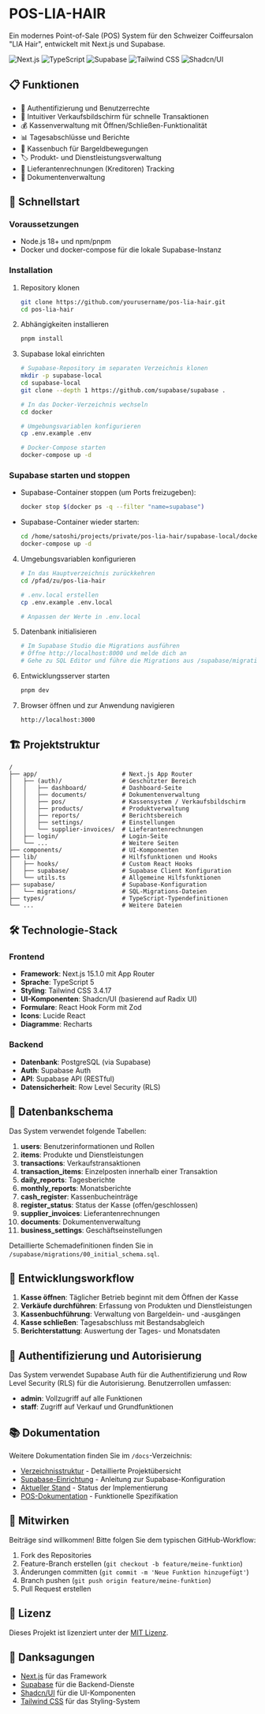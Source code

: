 # POS-LIA-HAIR

Ein modernes Point-of-Sale (POS) System für den Schweizer Coiffeursalon "LIA Hair", entwickelt mit Next.js und Supabase.

![Next.js](https://img.shields.io/badge/Next.js-15.1.0-black)
![TypeScript](https://img.shields.io/badge/TypeScript-5-blue)
![Supabase](https://img.shields.io/badge/Supabase-latest-3ECF8E)
![Tailwind CSS](https://img.shields.io/badge/Tailwind-3.4.17-38B2AC)
![Shadcn/UI](https://img.shields.io/badge/Shadcn/UI-latest-000000)

## 📋 Funktionen

- 👤 Authentifizierung und Benutzerrechte
- 🧠 Intuitiver Verkaufsbildschirm für schnelle Transaktionen
- 💰 Kassenverwaltung mit Öffnen/Schließen-Funktionalität
- 📊 Tagesabschlüsse und Berichte
- 📝 Kassenbuch für Bargeldbewegungen
- 🏷️ Produkt- und Dienstleistungsverwaltung
- 📑 Lieferantenrechnungen (Kreditoren) Tracking
- 📄 Dokumentenverwaltung

## 🚀 Schnellstart

### Voraussetzungen

- Node.js 18+ und npm/pnpm
- Docker und docker-compose für die lokale Supabase-Instanz

### Installation

1. Repository klonen
   ```bash
   git clone https://github.com/yourusername/pos-lia-hair.git
   cd pos-lia-hair
   ```

2. Abhängigkeiten installieren
   ```bash
   pnpm install
   ```

3. Supabase lokal einrichten
   ```bash
   # Supabase-Repository im separaten Verzeichnis klonen
   mkdir -p supabase-local
   cd supabase-local
   git clone --depth 1 https://github.com/supabase/supabase .
   
   # In das Docker-Verzeichnis wechseln
   cd docker
   
   # Umgebungsvariablen konfigurieren
   cp .env.example .env
   
   # Docker-Compose starten
   docker-compose up -d
   ```

### Supabase starten und stoppen

- Supabase-Container stoppen (um Ports freizugeben):
  ```bash
  docker stop $(docker ps -q --filter "name=supabase")
  ```

- Supabase-Container wieder starten:
  ```bash
  cd /home/satoshi/projects/private/pos-lia-hair/supabase-local/docker
  docker-compose up -d
  ```

4. Umgebungsvariablen konfigurieren
   ```bash
   # In das Hauptverzeichnis zurückkehren
   cd /pfad/zu/pos-lia-hair
   
   # .env.local erstellen
   cp .env.example .env.local
   
   # Anpassen der Werte in .env.local
   ```

5. Datenbank initialisieren
   ```bash
   # Im Supabase Studio die Migrations ausführen
   # Öffne http://localhost:8000 und melde dich an
   # Gehe zu SQL Editor und führe die Migrations aus /supabase/migrations/ aus
   ```

6. Entwicklungsserver starten
   ```bash
   pnpm dev
   ```

7. Browser öffnen und zur Anwendung navigieren
   ```
   http://localhost:3000
   ```

## 🏗️ Projektstruktur

```
/
├── app/                        # Next.js App Router
│   ├── (auth)/                 # Geschützter Bereich
│   │   ├── dashboard/          # Dashboard-Seite
│   │   ├── documents/          # Dokumentenverwaltung
│   │   ├── pos/                # Kassensystem / Verkaufsbildschirm
│   │   ├── products/           # Produktverwaltung
│   │   ├── reports/            # Berichtsbereich
│   │   ├── settings/           # Einstellungen
│   │   └── supplier-invoices/  # Lieferantenrechnungen
│   ├── login/                  # Login-Seite
│   └── ...                     # Weitere Seiten
├── components/                 # UI-Komponenten
├── lib/                        # Hilfsfunktionen und Hooks
│   ├── hooks/                  # Custom React Hooks
│   ├── supabase/               # Supabase Client Konfiguration
│   └── utils.ts                # Allgemeine Hilfsfunktionen
├── supabase/                   # Supabase-Konfiguration
│   └── migrations/             # SQL-Migrations-Dateien
├── types/                      # TypeScript-Typendefinitionen
└── ...                         # Weitere Dateien
```

## 🛠️ Technologie-Stack

### Frontend
- **Framework**: Next.js 15.1.0 mit App Router
- **Sprache**: TypeScript 5
- **Styling**: Tailwind CSS 3.4.17
- **UI-Komponenten**: Shadcn/UI (basierend auf Radix UI)
- **Formulare**: React Hook Form mit Zod
- **Icons**: Lucide React
- **Diagramme**: Recharts

### Backend
- **Datenbank**: PostgreSQL (via Supabase)
- **Auth**: Supabase Auth
- **API**: Supabase API (RESTful)
- **Datensicherheit**: Row Level Security (RLS)

## 📄 Datenbankschema

Das System verwendet folgende Tabellen:

1. **users**: Benutzerinformationen und Rollen
2. **items**: Produkte und Dienstleistungen
3. **transactions**: Verkaufstransaktionen
4. **transaction_items**: Einzelposten innerhalb einer Transaktion
5. **daily_reports**: Tagesberichte
6. **monthly_reports**: Monatsberichte
7. **cash_register**: Kassenbucheinträge
8. **register_status**: Status der Kasse (offen/geschlossen)
9. **supplier_invoices**: Lieferantenrechnungen
10. **documents**: Dokumentenverwaltung
11. **business_settings**: Geschäftseinstellungen

Detaillierte Schemadefinitionen finden Sie in `/supabase/migrations/00_initial_schema.sql`.

## 🔄 Entwicklungsworkflow

1. **Kasse öffnen**: Täglicher Betrieb beginnt mit dem Öffnen der Kasse
2. **Verkäufe durchführen**: Erfassung von Produkten und Dienstleistungen
3. **Kassenbuchführung**: Verwaltung von Bargeldein- und -ausgängen
4. **Kasse schließen**: Tagesabschluss mit Bestandsabgleich
5. **Berichterstattung**: Auswertung der Tages- und Monatsdaten

## 🔐 Authentifizierung und Autorisierung

Das System verwendet Supabase Auth für die Authentifizierung und Row Level Security (RLS) für die Autorisierung. Benutzerrollen umfassen:

- **admin**: Vollzugriff auf alle Funktionen
- **staff**: Zugriff auf Verkauf und Grundfunktionen

## 📚 Dokumentation

Weitere Dokumentation finden Sie im `/docs`-Verzeichnis:

- [Verzeichnisstruktur](/docs/verzeichnisstruktur.md) - Detaillierte Projektübersicht
- [Supabase-Einrichtung](/docs/setup_supabase.md) - Anleitung zur Supabase-Konfiguration
- [Aktueller Stand](/docs/aktueller_stand.md) - Status der Implementierung
- [POS-Dokumentation](/docs/pos-doc.md) - Funktionelle Spezifikation

## 🤝 Mitwirken

Beiträge sind willkommen! Bitte folgen Sie dem typischen GitHub-Workflow:

1. Fork des Repositories
2. Feature-Branch erstellen (`git checkout -b feature/meine-funktion`)
3. Änderungen committen (`git commit -m 'Neue Funktion hinzugefügt'`)
4. Branch pushen (`git push origin feature/meine-funktion`)
5. Pull Request erstellen

## 📝 Lizenz

Dieses Projekt ist lizenziert unter der [MIT Lizenz](LICENSE).

## 🙏 Danksagungen

- [Next.js](https://nextjs.org/) für das Framework
- [Supabase](https://supabase.io/) für die Backend-Dienste
- [Shadcn/UI](https://ui.shadcn.com/) für die UI-Komponenten
- [Tailwind CSS](https://tailwindcss.com/) für das Styling-System